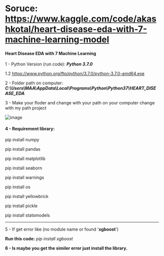 # Soruce: https://www.kaggle.com/code/akashkotal/heart-disease-eda-with-7-machine-learning-model

#### Heart Disease EDA with 7 Machine Learning

1 - Python Version (run code): ***Python 3.7.0***
  
  1.2 https://www.python.org/ftp/python/3.7.0/python-3.7.0-amd64.exe
  
2 - Folder path on computer: ***C:\Users\MAA\AppData\Local\Programs\Python\Python37\HEART_DISEASE_EDA***

3 - Make your floder and change with your path on your computer change with my path project

![image](https://github.com/aminaslami/Heart-Disease-EDA-Machine-Learning/assets/101183453/4ae2a22e-fa61-46a6-baf0-d6f08b77203b)


#### 4 - Requirement library:   
  pip install numpy
  
  pip install pandas
  
  pip install matplotlib
  
  pip install seaborn
  
  pip install warnings
  
  pip install os
  
  pip install yellowbrick
  
  pip install pickle

  pip install statsmodels

-------------------------------------------------------

5 - If get error like (no module name or found '**xgboost**')

**Run this code:** _pip install xgboost_

**6 - Is maybe you get the similer error just install the library.**

